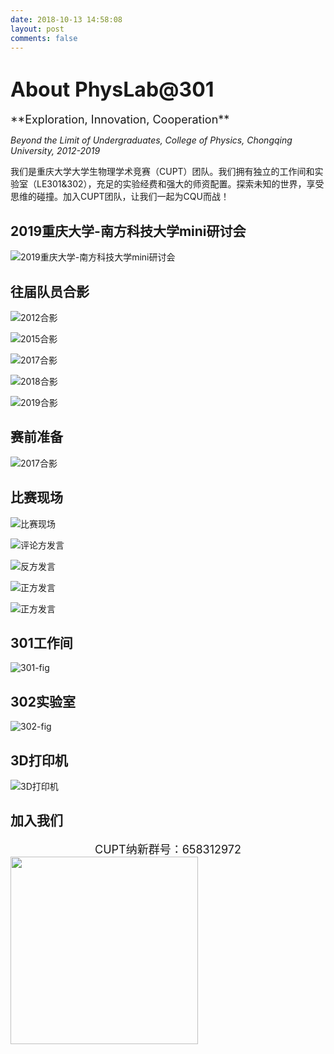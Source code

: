 ```yaml
---
date: 2018-10-13 14:58:08
layout: post
comments: false
---
```

<!-- <center> -->
# <font size=6>About PhysLab@301</font>

<font size=4>
**Exploration, Innovation, Cooperation**
</font>

*Beyond the Limit of Undergraduates, College of Physics, Chongqing University, 2012-2019*

<!-- </center> -->


我们是重庆大学大学生物理学术竞赛（CUPT）团队。我们拥有独立的工作间和实验室（LE301&302），充足的实验经费和强大的师资配置。探索未知的世界，享受思维的碰撞。加入CUPT团队，让我们一起为CQU而战！

## 2019重庆大学-南方科技大学mini研讨会

![2019重庆大学-南方科技大学mini研讨会](/asset/images/show/seminar.jpg)

## 往届队员合影

![2012合影](/asset/images/show/2012.jpg)

![2015合影](/asset/images/show/2015.jpg)

![2017合影](/asset/images/show/2017/4.jpg)

![2018合影](/asset/images/show/2018/8.jpg)

![2019合影](/asset/images/show/2019/13.jpg)

## 赛前准备

![2017合影](/asset/images/show/2017/1.jpg)

## 比赛现场

![比赛现场](/asset/images/show/2019/9.jpg)

![评论方发言](/asset/images/show/2019/5.jpg)

![反方发言](/asset/images/show/2019/6.jpg)

![正方发言](/asset/images/show/2019/10.jpg)

![正方发言](/asset/images/show/2019/11.jpg)

## 301工作间

![301-fig](/asset/images/301diagram.png)

## 302实验室

![302-fig](/asset/images/302-fig.jpg)

## 3D打印机

![3D打印机](/asset/images/3Dprint.jpg)

## 加入我们

<center><font size=4>
CUPT纳新群号：658312972
</font></center>
<img src="/asset/images/qqgroup.png" width = "300" height = "300" div align=center />
